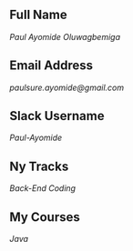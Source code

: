 ## Full Name
_Paul Ayomide Oluwagbemiga_

## Email Address
_paulsure.ayomide@gmail.com_

## Slack Username
_Paul-Ayomide_

## Ny Tracks
_Back-End_
_Coding_

## My Courses
_Java_

